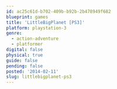 ```yaml
---
id: ac25c61d-b702-409b-b92b-2b478949f682
blueprint: games
title: 'LittleBigPlanet [PS3]'
platform: playstation-3
genre:
  - action-adventure
  - platformer
digital: false
physical: true
guide: false
pending: false
posted: '2014-02-11'
slug: littlebigplanet-ps3
---
```

